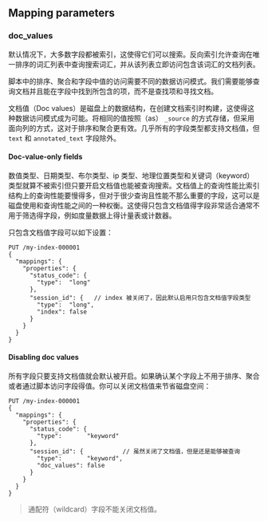 ## Mapping parameters

### doc_values

默认情况下，大多数字段都被索引，这使得它们可以搜索。反向索引允许查询在唯一排序的词汇列表中查询搜索词汇，并从该列表立即访问包含该词汇的文档列表。

脚本中的排序、聚合和字段中值的访问需要不同的数据访问模式。我们需要能够查询文档并且能在字段中找到所包含的项，而不是查找项和寻找文档。

文档值（Doc values）是磁盘上的数据结构，在创建文档索引时构建，这使得这种数据访问模式成为可能。将相同的值按照（as） `_source` 的方式存储，但采用面向列的方式，这对于排序和聚合更有效。几乎所有的字段类型都支持文档值，但 `text` 和 `annotated_text` 字段除外。

#### Doc-value-only fields

数值类型、日期类型、布尔类型、ip 类型、地理位置类型和关键词（keyword）类型就算不被索引但只要开启文档值也能被查询搜索。文档值上的查询性能比索引结构上的查询性能要慢得多，但对于很少查询且性能不那么重要的字段，这可以是磁盘使用和查询性能之间的一种权衡。这使得只包含文档值得字段非常适合通常不用于筛选得字段，例如度量数据上得计量表或计数器。

只包含文档值字段可以如下设置：

```
PUT /my-index-000001
{
  "mappings": {
    "properties": {
      "status_code": {
        "type":  "long"
      },
      "session_id": {	// index 被关闭了，因此默认启用只包含文档值字段类型
        "type":  "long",
        "index": false
      }
    }
  }
}
```

#### Disabling doc values

所有字段只要支持文档值就会默认被开启。如果确认某个字段上不用于排序、聚合或者通过脚本访问字段得值。你可以关闭文档值来节省磁盘空间：

```
PUT /my-index-000001
{
  "mappings": {
    "properties": {
      "status_code": { 
        "type":       "keyword"
      },
      "session_id": { 			// 虽然关闭了文档值，但是还是能够被查询
        "type":       "keyword",
        "doc_values": false
      }
    }
  }
}
```

> 通配符（wildcard）字段不能关闭文档值。
